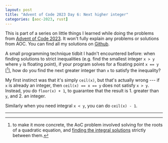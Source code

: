 ```yaml
---
layout: post
title: "Advent of Code 2023 Day 6: Next higher integer"
categories: [aoc-2023, rust]
---
```


This is part of a series on little things I learned while doing the problems from
[Advent of Code 2023](https://adventofcode.com/2023). It won't fully explain any problems or
solutions from AOC. You can find all my solutions on
[Github](https://github.com/aymarino/advent-of-code-2023).

A small programming technique tidbit I hadn't encountered before: when finding solutions to strict
inequalities (e.g. find the smallest integer `x > y` where `y` is floating point), if your program
solves for a floating point `x == y` \[[^1]\], how do you find the next greater integer than `x` to
satisfy the inequality?

My first instinct was that it's simply `ceil(x)`, but that's actually wrong --- if `x` is already an
integer, then `ceil(x) == x == y` does not satisfy `x > y`. Instead, you do `floor(x) + 1`, to
guarantee that the result is 1. greater than `y`, and 2. an integer.

Similarly when you need integral `x < y`, you can do `ceil(x) - 1`.

<hr/>

[^1]:
    to make it more concrete, the AoC problem involved solving for the roots of a quadratic
    equation, and
    [finding the integral solutions](https://github.com/aymarino/advent-of-code-2023/blob/main/src/day06.rs#L10-L13)
    strictly between them.
